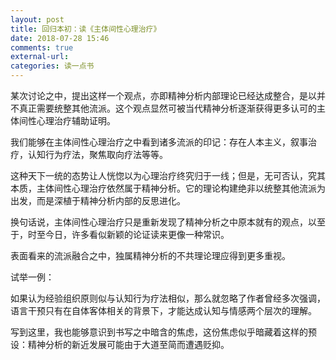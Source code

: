 ```yaml
---
layout: post
title: 回归本初：读《主体间性心理治疗》
date: 2018-07-28 15:46
comments: true
external-url:
categories: 读一点书
---
```


某次讨论之中，提出这样一个观点，亦即精神分析内部理论已经达成整合，是以并不真正需要统整其他流派。这个观点显然可被当代精神分析逐渐获得更多认可的主体间性心理治疗辅助证明。

我们能够在主体间性心理治疗之中看到诸多流派的印记：存在人本主义，叙事治疗，认知行为疗法，聚焦取向疗法等等。

这种天下一统的态势让人恍惚以为心理治疗终究归于一线；但是，无可否认，究其本质，主体间性心理治疗依然属于精神分析。它的理论构建绝非以统整其他流派为出发，而是深植于精神分析内部的反思进化。

换句话说，主体间性心理治疗只是重新发现了精神分析之中原本就有的观点，以至于，时至今日，许多看似新颖的论证读来更像一种常识。

表面看来的流派融合之中，独属精神分析的不共理论理应得到更多重视。

试举一例：

如果认为经验组织原则似与认知行为疗法相似，那么就忽略了作者曾经多次强调，语言干预只有在自体客体相关的背景下，才能达成认知与情感两个层次的理解。

写到这里，我也能够意识到书写之中暗含的焦虑，这份焦虑似乎暗藏着这样的预设：精神分析的新近发展可能由于大道至简而遭遇贬抑。


